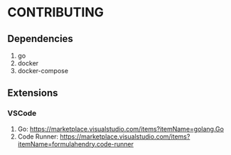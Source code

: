# CONTRIBUTING

## Dependencies

1. go
3. docker
4. docker-compose

## Extensions

### VSCode

1. Go: https://marketplace.visualstudio.com/items?itemName=golang.Go
2. Code Runner: https://marketplace.visualstudio.com/items?itemName=formulahendry.code-runner